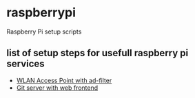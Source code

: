 # raspberrypi
Raspberry Pi setup scripts

## list of setup steps for usefull raspberry pi services
* [WLAN Access Point with ad-filter](https://github.com/wlanboy/raspberrypi/blob/main/wlan-access-point.md)
* [Git server with web frontend](https://github.com/wlanboy/raspberrypi/blob/main/gitea.md)
